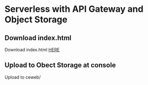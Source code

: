 # Serverless with API Gateway and Object Storage

## Download index.html

Download index.html [HERE](https://github.com/scp-cloudacademy/ce-advanced/raw/main/23/index.html)

## Upload to Obect Storage at console

Upload to ceweb/

